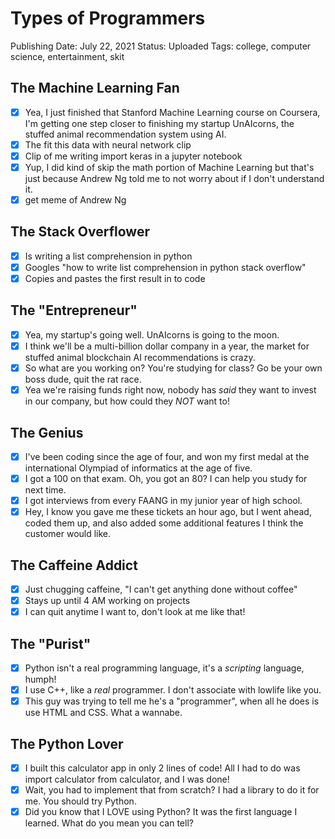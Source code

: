 # Types of Programmers

Publishing Date: July 22, 2021
Status: Uploaded
Tags: college, computer science, entertainment, skit

## The Machine Learning Fan

- [x]  Yea, I just finished that Stanford Machine Learning course on Coursera, I'm getting one step closer to finishing my startup UnAIcorns, the stuffed animal recommendation system using AI.
- [x]  The fit this data with neural network clip
- [x]  Clip of me writing import keras in a jupyter notebook
- [x]  Yup, I did kind of skip the math portion of Machine Learning but that's just because Andrew Ng told me to not worry about if I don't understand it.
- [x]  get meme of Andrew Ng

## The Stack Overflower

- [x]  Is writing a list comprehension in python
- [x]  Googles "how to write list comprehension in python stack overflow"
- [x]  Copies and pastes the first result in to code

## The "Entrepreneur"

- [x]  Yea, my startup's going well. UnAIcorns is going to the moon.
- [x]  I think we'll be a multi-billion dollar company in a year, the market for stuffed animal blockchain AI recommendations is crazy.
- [x]  So what are you working on? You're studying for class? Go be your own boss dude, quit the rat race.
- [x]  Yea we're raising funds right now, nobody has *said* they want to invest in our company, but how could they *NOT* want to!

## The Genius

- [x]  I've been coding since the age of four, and won my first medal at the international Olympiad of informatics at the age of five.
- [x]  I got a 100 on that exam. Oh, you got an 80? I can help you study for next time.
- [x]  I got interviews from every FAANG in my junior year of high school.
- [x]  Hey, I know you gave me these tickets an hour ago, but I went ahead, coded them up, and also added some additional features I think the customer would like.

## The Caffeine Addict

- [x]  Just chugging caffeine, "I can't get anything done without coffee"
- [x]  Stays up until 4 AM working on projects
- [x]  I can quit anytime I want to, don't look at me like that!

## The "Purist"

- [x]  Python isn't a real programming language, it's a *scripting* language, humph!
- [x]  I use C++, like a *real* programmer. I don't associate with lowlife like you.
- [x]  This guy was trying to tell me he's a "programmer", when all he does is use HTML and CSS. What a wannabe.

## The Python Lover

- [x]  I built this calculator app in only 2 lines of code! All I had to do was import calculator from calculator, and I was done!
- [x]  Wait, you had to implement that from scratch? I had a library to do it for me. You should try Python.
- [x]  Did you know that I LOVE using Python? It was the first language I learned. What do you mean you can tell?